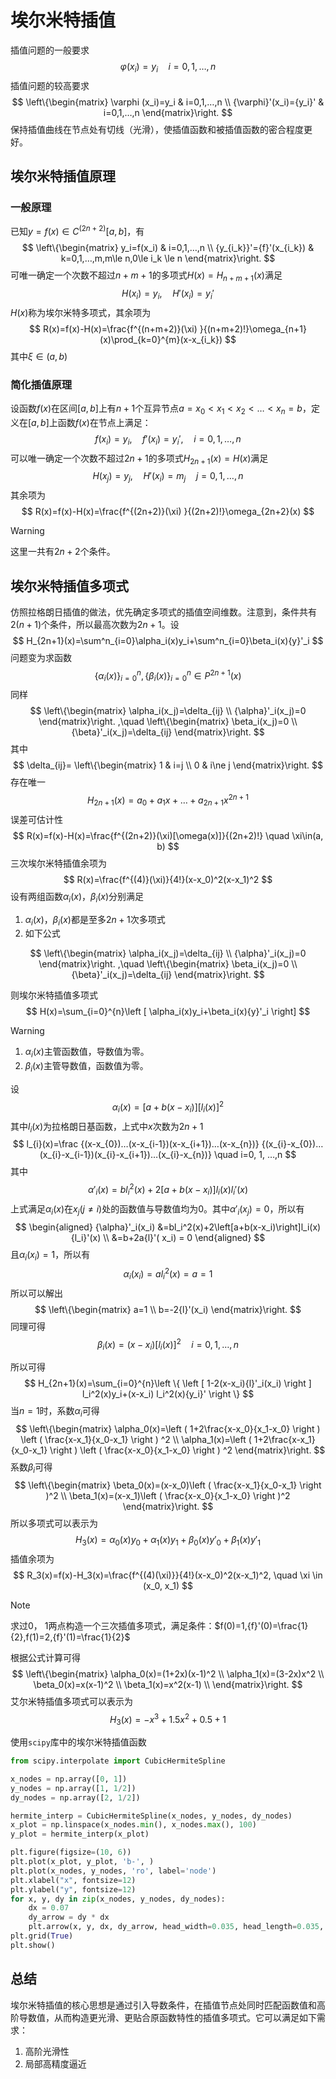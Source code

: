 # 埃尔米特插值

插值问题的一般要求
$$
\varphi (x_i)=y_i\quad i=0,1,…,n
$$
插值问题的较高要求
$$
\left\{\begin{matrix}
\varphi (x_i)=y_i & i=0,1,…,n   \\ 
{\varphi}'(x_i)={y_i}' & i=0,1,…,n
\end{matrix}\right.
$$
保持插值曲线在节点处有切线（光滑），使插值函数和被插值函数的密合程度更好。

## 埃尔米特插值原理

### 一般原理

已知$y=f(x)\in C^{(2n+2)}[a, b]$，有
$$
\left\{\begin{matrix}
y_i=f(x_i) & i=0,1,…,n   \\ 
{y_{i_k}}'={f}'(x_{i_k}) & k=0,1,…,m,m\le n,0\le i_k \le n 
\end{matrix}\right.
$$
可唯一确定一个次数不超过$n+m+1$的多项式$H(x)=H_{n+m+1}(x)$满足
$$
H(x_i)=y_i, \quad {H}'(x_i)={y_i}' 
$$
$H(x)$称为埃尔米特多项式，其余项为
$$
R(x)=f(x)-H(x)=\frac{f^{(n+m+2)}(\xi) }{(n+m+2)!}\omega_{n+1}(x)\prod_{k=0}^{m}(x-x_{i_k})
$$
其中$\xi \in(a, b)$

### 简化插值原理

设函数$f(x)$在区间$[a, b]$上有$n+1$个互异节点$a=x_0<x_1<x_2<…<x_n=b$，定义在$[a, b]$上函数$f(x)$在节点上满足：
$$
f(x_i)=y_i, \quad {f}'(x_i)={y_i}', \quad  i=0,1,…,n
$$
可以唯一确定一个次数不超过$2n+1$的多项式$H_{2n+1}(x)=H(x)$满足
$$
H(x_j)=y_j, \quad {H}'(x_i)=m_j \quad j=0,1,…,n
$$
其余项为
$$
R(x)=f(x)-H(x)=\frac{f^{(2n+2)}(\xi) }{(2n+2)!}\omega_{2n+2}(x)
$$

> [!warning]
>
> 这里一共有$2n+2$个条件。

## 埃尔米特插值多项式

仿照拉格朗日插值的做法，优先确定多项式的插值空间维数。注意到，条件共有$2(n+1)$个条件，所以最高次数为$2n+1$。设
$$
H_{2n+1}(x)=\sum^n_{i=0}\alpha_i(x)y_i+\sum^n_{i=0}\beta_i(x){y}'_i
$$
问题变为求函数
$$
\left \{ \alpha_i(x) \right \}^n_{i=0},\left \{ \beta_i(x) \right \}^n_{i=0} \in P^{2n+1}(x)
$$
同样
$$
\left\{\begin{matrix}
\alpha_i(x_j)=\delta_{ij}  \\
{\alpha}'_i(x_j)=0
\end{matrix}\right.
,\quad 
\left\{\begin{matrix}
\beta_i(x_j)=0  \\
{\beta}'_i(x_j)=\delta_{ij}
\end{matrix}\right.
$$
其中
$$
\delta_{ij}=
\left\{\begin{matrix}
1 & i=j  \\
0 & i\ne j
\end{matrix}\right.
$$
存在唯一
$$
H_{2n+1}(x)=a_0+a_1x+…+a_{2n+1}x^{2n+1}
$$
误差可估计性
$$
R(x)=f(x)-H(x)=\frac{f^{(2n+2)}(\xi)[\omega(x)]}{(2n+2)!} \quad \xi\in(a, b)
$$
三次埃尔米特插值余项为
$$
R(x)=\frac{f^{(4)}(\xi)}{4!}(x-x_0)^2(x-x_1)^2
$$
设有两组函数$\alpha_i(x)$，$\beta_i(x)$分别满足

1. $\alpha_i(x)$，$\beta_i(x)$都是至多$2n+1$次多项式
2. 如下公式

$$
\left\{\begin{matrix}
\alpha_i(x_j)=\delta_{ij}  \\
{\alpha}'_i(x_j)=0
\end{matrix}\right.
,\quad 
\left\{\begin{matrix}
\beta_i(x_j)=0  \\
{\beta}'_i(x_j)=\delta_{ij}
\end{matrix}\right.
$$

则埃尔米特插值多项式
$$
H(x)=\sum_{i=0}^{n}\left [ \alpha_i(x)y_i+\beta_i(x){y}'_i \right]
$$

> [!warning]
>
> 1. $\alpha_i(x)$主管函数值，导数值为零。
> 2. $\beta_i(x)$主管导数值，函数值为零。

设
$$
\alpha_i(x)=\left[a+b(x-x_i)\right]\left[l_i(x)\right]^2
$$
其中$l_{i}(x)$为拉格朗日基函数，上式中$x$次数为$2n+1$
$$
l_{i}(x)=\frac
{(x-x_{0})…(x-x_{i-1})(x-x_{i+1})…(x-x_{n})}
{(x_{i}-x_{0})…(x_{i}-x_{i-1})(x_{i}-x_{i+1})…(x_{i}-x_{n})}
\quad i=0, 1, …,n
$$
其中
$$
{\alpha}'_i(x)=bl_i^2(x)+2\left[a+b(x-x_i)\right]l_i(x){l_i}'(x)
$$
上式满足$\alpha_i(x)$在$x_j(j\ne i)$处的函数值与导数值均为0。其中${\alpha}'_i(x_j)=0$，所以有
$$
\begin{aligned} 
{\alpha}'_i(x_i) 
&=bl_i^2(x)+2\left[a+b(x-x_i)\right]l_i(x){l_i}'(x) \\
&=b+2a{l}'( x_i) = 0
\end{aligned}
$$
且$\alpha_i(x_i)=1$，所以有
$$
\alpha_i(x_i) = al_i^2(x)=a=1
$$
所以可以解出
$$
\left\{\begin{matrix}
a=1 \\
b=-2{l}'(x_i)
\end{matrix}\right.
$$
同理可得
$$
\beta_i(x)=(x-x_i)\left[l_i(x)\right]^2 \quad i=0, 1,…,n
$$

所以可得
$$
H_{2n+1}(x)=\sum_{i=0}^{n}\left \{ 
\left [ 1-2(x-x_i){l}'_i(x_i) \right ] l_i^2(x)y_i+(x-x_i) l_i^2(x){y_i}'  \right 
\} 
$$
当$n=1$时，系数$\alpha_i$可得
$$
\left\{\begin{matrix}
\alpha_0(x)=\left ( 1+2\frac{x-x_0}{x_1-x_0}  \right ) \left ( \frac{x-x_1}{x_0-x_1}  \right ) ^2
\\
\alpha_1(x)=\left ( 1+2\frac{x-x_1}{x_0-x_1}  \right ) \left ( \frac{x-x_0}{x_1-x_0}  \right ) ^2
\end{matrix}\right.
$$
系数$\beta_i$可得
$$
\left\{\begin{matrix}
\beta_0(x)=(x-x_0)\left ( \frac{x-x_1}{x_0-x_1} \right )^2 \\
\beta_1(x)=(x-x_1)\left ( \frac{x-x_0}{x_1-x_0} \right )^2
\end{matrix}\right.
$$
所以多项式可以表示为
$$
H_3(x)=\alpha_0(x)y_0+\alpha_1(x)y_1+\beta_0(x){y}'_0+\beta_1(x){y}'_1
$$
插值余项为
$$
R_3(x)=f(x)-H_3(x)=\frac{f^{(4)(\xi)}}{4!}(x-x_0)^2(x-x_1)^2, \quad \xi \in (x_0, x_1) 
$$

> [!Note]
>
> 求过0， 1两点构造一个三次插值多项式，满足条件：$f(0)=1,{f}'(0)=\frac{1}{2},f(1)=2,{f}'(1)=\frac{1}{2}$

根据公式计算可得
$$
\left\{\begin{matrix}
\alpha_0(x)=(1+2x)(x-1)^2 \\
\alpha_1(x)=(3-2x)x^2 \\
\beta_0(x)=x(x-1)^2 \\
\beta_1(x)=x^2(x-1) \\
\end{matrix}\right.
$$
艾尔米特插值多项式可以表示为
$$
H_3(x)=-x^3+1.5x^2+0.5+1
$$

使用`scipy`库中的埃尔米特插值函数

```python
from scipy.interpolate import CubicHermiteSpline

x_nodes = np.array([0, 1])
y_nodes = np.array([1, 1/2])    
dy_nodes = np.array([2, 1/2])

hermite_interp = CubicHermiteSpline(x_nodes, y_nodes, dy_nodes)
x_plot = np.linspace(x_nodes.min(), x_nodes.max(), 100)
y_plot = hermite_interp(x_plot)

plt.figure(figsize=(10, 6))
plt.plot(x_plot, y_plot, 'b-', ) 
plt.plot(x_nodes, y_nodes, 'ro', label='node')
plt.xlabel("x", fontsize=12)
plt.ylabel("y", fontsize=12)
for x, y, dy in zip(x_nodes, y_nodes, dy_nodes):
    dx = 0.07 
    dy_arrow = dy * dx
    plt.arrow(x, y, dx, dy_arrow, head_width=0.035, head_length=0.035, fc='g', ec='g')
plt.grid(True)
plt.show()
```

## 总结

埃尔米特插值的核心思想是通过引入导数条件，在插值节点处同时匹配函数值和高阶导数值，从而构造更光滑、更贴合原函数特性的插值多项式。它可以满足如下需求：

1. 高阶光滑性
2. 局部高精度逼近

